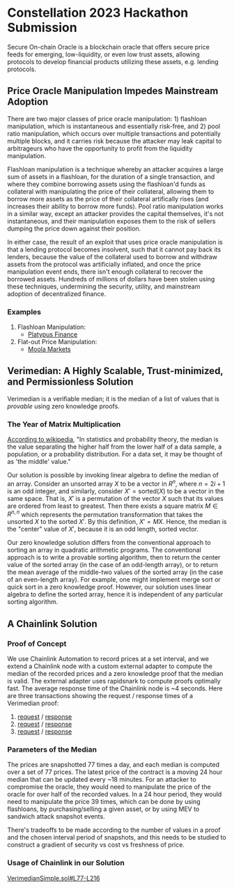 # Constellation 2023 Hackathon Submission
Secure On-chain Oracle is a blockchain oracle that offers secure price feeds for emerging, low-liquidity, or even low trust assets, allowing protocols to develop financial products utilizing these assets, e.g. lending protocols.

## Price Oracle Manipulation Impedes Mainstream Adoption
There are two major classes of price oracle manipulation: 1) flashloan manipulation, which is instantaneous and essentially risk-free, and 2) pool ratio manipulation, which occurs over multiple transactions and potentially multiple blocks, and it carries risk because the attacker may leak capital to arbitrageurs who have the opportunity to profit from the liquidity manipulation.

Flashloan manipulation is a technique whereby an attacker acquires a large sum of assets in a flashloan, for the duration of a single transaction, and where they combine borrowing assets using the flashloan'd funds as collateral with manipulating the price of their collateral, allowing them to borrow more assets as the price of their collateral artifically rises (and increases their ability to borrow more funds). Pool ratio manipulation works in a similar way, except an attacker provides the capital themselves, it's not instantaneous, and their manipulation exposes them to the risk of sellers dumping the price down against their position.

In either case, the result of an exploit that uses price oracle manipulation is that a lending protocol becomes insolvent, such that it cannot pay back its lenders, because the value of the collateral used to borrow and withdraw assets from the protocol was artificially inflated, and once the price manipulation event ends, there isn't enough collateral to recover the borrowed assets. Hundreds of millions of dollars have been stolen using these techniques, undermining the security, utility, and mainstream adoption of decentralized finance.

### Examples
1. Flashloan Manipulation:
    - [Platypus Finance](https://rekt.news/platypus-rekt2/)
2. Flat-out Price Manipulation:
    - [Moola Markets](https://rekt.news/moola-markets-rekt/)

## Verimedian: A Highly Scalable, Trust-minimized, and Permissionless Solution
Verimedian is a verifiable median; it is the median of a list of values that is *provable* using zero knowledge proofs.

### The Year of Matrix Multiplication
[According to wikipedia](https://en.wikipedia.org/wiki/Median), "In statistics and probability theory, the median is the value separating the higher half from the lower half of a data sample, a population, or a probability distribution. For a data set, it may be thought of as 'the middle' value."

Our solution is possible by invoking linear algebra to define the median of an array. Consider an unsorted array $X$ to be a vector in $R^n$, where $n = 2i +1$ is an odd integer, and similarly, consider $X' = \text{sorted}(X)$ to be a vector in the same space. That is, $X'$ is a permutation of the vector $X$ such that its values are ordered from least to greatest. Then there exists a square matrix $M \in R^{n,n}$ which represents the permutation transformation that takes the unsorted $X$ to the sorted $X'$. By this definition, $X' = MX$. Hence, the median is the "center" value of $X'$, because it is an odd length, sorted vector.

Our zero knowledge solution differs from the conventional approach to sorting an array in quadratic arithmetic programs. The conventional approach is to write a provable sorting algorithm, then to return the center value of the sorted array (in the case of an odd-length array), or to return the mean average of the middle-two values of the sorted array (in the case of an even-length array). For example, one might implement merge sort or quick sort in a zero knowledge proof. However, our solution uses linear algebra to define the sorted array, hence it is independent of any particular sorting algorithm.

## A Chainlink Solution
### Proof of Concept
We use Chainlink Automation to record prices at a set interval, and we extend a Chainlink node with a custom external adapter to compute the median of the recorded prices and a zero knowledge proof that the median is valid. The external adapter uses rapidsnark to compute proofs optimally fast. The average response time of the Chainlink node is ~4 seconds. Here are three transactions showing the request / response times of a Verimedian proof:

  1. [request](https://sepolia.arbiscan.io/tx/0x8a69ef5e616ccb46d7b983819af322d2d30371d3176796c312e2e33d1dd956d6) / [response](https://sepolia.arbiscan.io/tx/0x594d9681b745babdd3af40a6157d74545db846574e1561270cae177f463190ba)
  2. [request](https://sepolia.arbiscan.io/tx/0xcf9ca5573342709b7a670f66d4d678d77147a147565ffa356614c456bdcc666a) / [response](https://sepolia.arbiscan.io/tx/0x1816973691f871773310356557021dd56141d22abe35966bbde5e765b434b1e4)
  3. [request](https://sepolia.arbiscan.io/tx/0x91edad394de7c13c61f5ef1e34fbaadc8c632e347c70263778c8a269525b699b) / [response](https://sepolia.arbiscan.io/tx/0xc0d0e128a8ef918503b04888ca970a7379cbd70d1eb0d0d56f7615b16cdca238)

### Parameters of the Median
The prices are snapshotted 77 times a day, and each median is computed over a set of 77 prices. The latest price of the contract is a moving 24 hour median that can be updated every ~18 minutes. For an attacker to compromise the oracle, they would need to manipulate the price of the oracle for over half of the recorded values. In a 24 hour period, they would need to manipulate the price 39 times, which can be done by using flashloans, by purchasing/selling a given asset, or by using MEV to sandwich attack snapshot events.

There's tradeoffs to be made according to the number of values in a proof and the chosen interval period of snapshots, and this needs to be studied to construct a gradient of security vs cost vs freshness of price.

### Usage of Chainlink in our Solution
[VerimedianSimple.sol#L77-L216](https://github.com/codename-mainstream-adoption/constellation/blob/main/smart_contracts/src/VerimedianSimple.sol#L77-L216)
